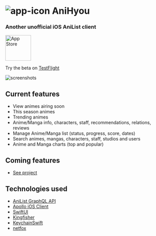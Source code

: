 # ![app-icon](https://github.com/axiel7/AniHyou/blob/main/AniHyou/Assets.xcassets/AppIcon.appiconset/AniHyou%20logo%2040.png) AniHyou

### Another unofficial iOS AniList client

[<img alt="App Store" height="80" src="https://github.com/axiel7/AniHyou/blob/main/AppStore-badge.png?raw=true"/>](https://apps.apple.com/us/app/anihyou/id1635777325)

Try the beta on [TestFlight](https://testflight.apple.com/join/Om3OIlKd)

![screenshots](https://axiel7.github.io/assets/anihyou.58717379ec9cfda91ca1c970f44d2ce6.png)

## Current features
- View animes airing soon
- This season animes
- Trending animes
- Anime/Manga info, characters, staff, recommendations, relations, reviews
- Manage Anime/Manga list (status, progress, score, dates)
- Search animes, mangas, characters, staff, studios and users
- Anime and Manga charts (top and popular)

## Coming features
- [See project](https://github.com/users/axiel7/projects/2/views/1)

## Technologies used
- [AniList GraphQL API](https://github.com/AniList/ApiV2-GraphQL-Docs)
- [Apollo iOS Client](https://github.com/apollographql/apollo-ios)
- [SwiftUI](https://developer.apple.com/xcode/swiftui)
- [Kingfisher](https://github.com/onevcat/Kingfisher)
- [KeychainSwift](https://github.com/evgenyneu/keychain-swift)
- [netfox](https://github.com/kasketis/netfox)
